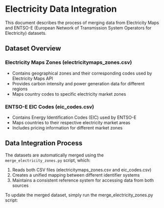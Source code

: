 # Electricity Data Integration

This document describes the process of merging data from Electricity Maps and ENTSO-E (European Network of Transmission
System Operators for Electricity) datasets.

## Dataset Overview

### Electricity Maps Zones (electricitymaps_zones.csv)

- Contains geographical zones and their corresponding codes used by Electricity Maps API
- Provides carbon intensity and power generation data for different regions
- Maps country codes to specific electricity market zones

### ENTSO-E EIC Codes (eic_codes.csv)

- Contains Energy Identification Codes (EIC) used by ENTSO-E
- Maps countries to their respective electricity market areas
- Includes pricing information for different market zones

## Data Integration Process

The datasets are automatically merged using the `merge_electricity_zones.py` script, which:

1. Reads both CSV files (electricitymaps_zones.csv and eic_codes.csv)
2. Creates a unified mapping between different identifier systems
3. Maintains a consistent reference system for accessing data from both sources

To update the merged dataset, simply run the merge_electricity_zones.py script:
